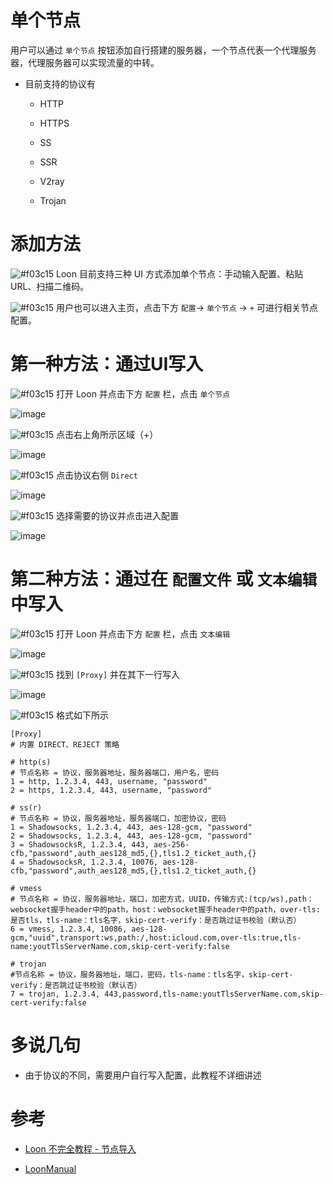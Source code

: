 # 单个节点

用户可以通过 `单个节点` 按钮添加自行搭建的服务器，一个节点代表一个代理服务器，代理服务器可以实现流量的中转。

- 目前支持的协议有

  - HTTP
  
  - HTTPS
  
  - SS
  
  - SSR
  
  - V2ray
  
  - Trojan

# 添加方法

![#f03c15](https://placehold.it/15/f03c15/000000?text=+) Loon 目前支持三种 UI 方式添加单个节点：手动输入配置、粘贴 URL、扫描二维码。 

![#f03c15](https://placehold.it/15/f03c15/000000?text=+) 用户也可以进入主页，点击下方 `配置`-> `单个节点` -> `+` 可进行相关节点配置。

# 第一种方法：通过UI写入

![#f03c15](https://placehold.it/15/f03c15/000000?text=+) 打开 Loon 并点击下方 `配置` 栏，点击 `单个节点`

![image](https://raw.githubusercontent.com/TiyNa/LoonManualimg/main/Plus/Proxy_UI_1.jpg)

![#f03c15](https://placehold.it/15/f03c15/000000?text=+) 点击右上角所示区域（+）

![image](https://raw.githubusercontent.com/TiyNa/LoonManualimg/main/Plus/Proxy_UI_2.jpg)

![#f03c15](https://placehold.it/15/f03c15/000000?text=+) 点击协议右侧 `Direct` 

![image](https://raw.githubusercontent.com/TiyNa/LoonManualimg/main/Plus/Proxy_UI_3.jpg)

![#f03c15](https://placehold.it/15/f03c15/000000?text=+) 选择需要的协议并点击进入配置

![image](https://raw.githubusercontent.com/TiyNa/LoonManualimg/main/Plus/Proxy_UI_4.jpg)

# 第二种方法：通过在 `配置文件` 或 `文本编辑` 中写入

![#f03c15](https://placehold.it/15/f03c15/000000?text=+) 打开 Loon 并点击下方 `配置` 栏，点击 `文本编辑`

![image](https://raw.githubusercontent.com/TiyNa/LoonManualimg/main/Plus/Proxy_Conf_1.jpg)

![#f03c15](https://placehold.it/15/f03c15/000000?text=+) 找到 `[Proxy]` 并在其下一行写入

![image](https://raw.githubusercontent.com/TiyNa/LoonManualimg/main/Plus/Proxy_Conf_2.jpg)

![#f03c15](https://placehold.it/15/f03c15/000000?text=+) 格式如下所示

```
[Proxy]
# 内置 DIRECT、REJECT 策略

# http(s)
# 节点名称 = 协议，服务器地址，服务器端口，用户名，密码
1 = http, 1.2.3.4, 443, username, "password"
2 = https, 1.2.3.4, 443, username, "password"

# ss(r)
# 节点名称 = 协议，服务器地址，服务器端口，加密协议，密码
1 = Shadowsocks, 1.2.3.4, 443, aes-128-gcm, "password"
2 = Shadowsocks, 1.2.3.4, 443, aes-128-gcm, "password"
3 = ShadowsocksR, 1.2.3.4, 443, aes-256-cfb,"password",auth_aes128_md5,{},tls1.2_ticket_auth,{}
4 = ShadowsocksR, 1.2.3.4, 10076, aes-128-cfb,"password",auth_aes128_md5,{},tls1.2_ticket_auth,{}

# vmess
# 节点名称 = 协议，服务器地址，端口，加密方式，UUID，传输方式:(tcp/ws),path：websocket握手header中的path，host：websocket握手header中的path，over-tls:是否tls，tls-name：tls名字，skip-cert-verify：是否跳过证书校验（默认否）
6 = vmess, 1.2.3.4, 10086, aes-128-gcm,"uuid",transport:ws,path:/,host:icloud.com,over-tls:true,tls-name:youtTlsServerName.com,skip-cert-verify:false

# trojan
#节点名称 = 协议，服务器地址，端口，密码，tls-name：tls名字，skip-cert-verify：是否跳过证书校验（默认否）
7 = trojan, 1.2.3.4, 443,password,tls-name:youtTlsServerName.com,skip-cert-verify:false
```

# 多说几句

- 由于协议的不同，需要用户自行写入配置，此教程不详细讲述

# 参考

- [Loon 不完全教程 - 节点导入](https://www.notion.so/1-9809ce5acf524d868affee8dd5fc0a6e#d8572e22c34e483589a445b174eec2bb)

- [LoonManual](https://github.com/Loon0x00/LoonManual/blob/master/README.md)
